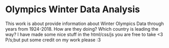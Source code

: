 # Olympics Winter Data Analysis
This work is about provide information about Winter Olympics Data through years from 1924-2018.
How are they doing? Which country is leading the way?
I have made some nice stuff in the html/css/js you are free to take <3 
P/s;but put some credit on my work please :3
